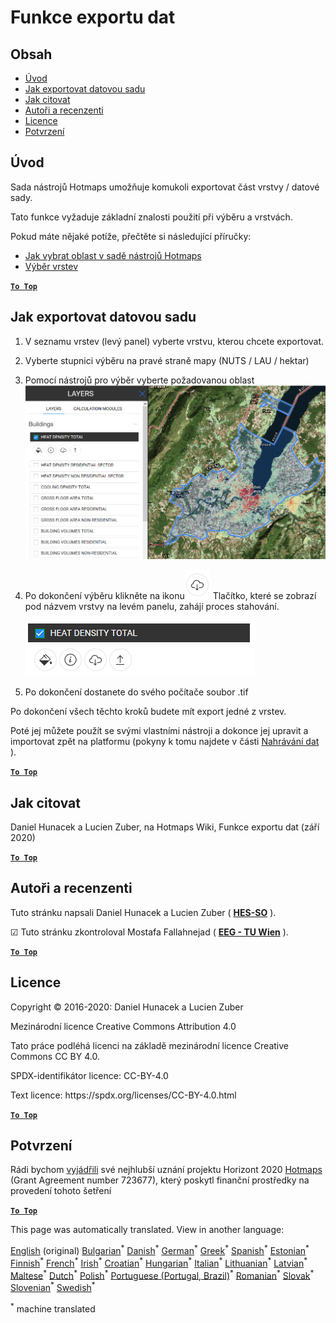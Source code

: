 <h1><a class="anchor" id="data-export-functionalities" href="#data-export-functionalities"><i class="fa fa-link"></i></a>Funkce exportu dat</h1><h2><a class="anchor" id="table-of-contents" href="#table-of-contents"><i class="fa fa-link"></i></a> Obsah</h2><ul><li> <a href="#introduction">Úvod</a></li><li> <a href="#how-to-export-a-dataset">Jak exportovat datovou sadu</a></li><li> <a href="#how-to-cite">Jak citovat</a></li><li> <a href="#authors-and-reviewers">Autoři a recenzenti</a></li><li> <a href="#license">Licence</a></li><li> <a href="#acknowledgement">Potvrzení</a></li></ul><h2><a class="anchor" id="introduction" href="#introduction"><i class="fa fa-link"></i></a> Úvod</h2><p> Sada nástrojů Hotmaps umožňuje komukoli exportovat část vrstvy / datové sady.</p><p> Tato funkce vyžaduje základní znalosti použití při výběru a vrstvách.</p><p> Pokud máte nějaké potíže, přečtěte si následující příručky:</p><ul><li> <a href="Select-a-region-in-the-Hotmaps-toolbox">Jak vybrat oblast v sadě nástrojů Hotmaps</a></li><li> <a href="Layers-section-in-the-Hotmaps-toolbox">Výběr vrstev</a></li></ul><p> <a href="#table-of-contents"><strong><code>To Top</code></strong></a></p><h2><a class="anchor" id="how-to-export-a-data-set" href="#how-to-export-a-data-set"><i class="fa fa-link"></i></a> Jak exportovat datovou sadu</h2><ol><li><p> V seznamu vrstev (levý panel) vyberte vrstvu, kterou chcete exportovat.</p></li><li><p> Vyberte stupnici výběru na pravé straně mapy (NUTS / LAU / hektar)</p></li><li><p> Pomocí nástrojů pro výběr vyberte požadovanou oblast<img alt="export_selection" src="../images/export_selection.png"/></p></li><li><p> Po dokončení výběru klikněte na ikonu<img alt="tlačítko exportu" src="../images/layer-export-btn.png"/> Tlačítko, které se zobrazí pod názvem vrstvy na levém panelu, zahájí proces stahování.</p><img alt="možnosti vrstvy" src="../images/layer-options.png"/></li><li><p> Po dokončení dostanete do svého počítače soubor .tif</p></li></ol><p> Po dokončení všech těchto kroků budete mít export jedné z vrstev.</p><p> Poté jej můžete použít se svými vlastními nástroji a dokonce jej upravit a importovat zpět na platformu (pokyny k tomu najdete v části <a href="Data_upload">Nahrávání dat</a> ).</p><p> <a href="#table-of-contents"><strong><code>To Top</code></strong></a></p><h2><a class="anchor" id="how-to-cite" href="#how-to-cite"><i class="fa fa-link"></i></a> Jak citovat</h2><p> Daniel Hunacek a Lucien Zuber, na Hotmaps Wiki, Funkce exportu dat (září 2020)</p><p> <a href="#table-of-contents"><strong><code>To Top</code></strong></a></p><h2><a class="anchor" id="authors-and-reviewers" href="#authors-and-reviewers"><i class="fa fa-link"></i></a> Autoři a recenzenti</h2><p> Tuto stránku napsali Daniel Hunacek a Lucien Zuber ( <strong><a href="https://www.hevs.ch">HES-SO</a></strong> ).</p><p> ☑ Tuto stránku zkontroloval Mostafa Fallahnejad ( <strong><a href="https://eeg.tuwien.ac.at/">EEG - TU Wien</a></strong> ).</p><p> <a href="#table-of-contents"><strong><code>To Top</code></strong></a></p><h2><a class="anchor" id="license" href="#license"><i class="fa fa-link"></i></a> Licence</h2><p> Copyright © 2016-2020: Daniel Hunacek a Lucien Zuber</p><p> Mezinárodní licence Creative Commons Attribution 4.0</p><p> Tato práce podléhá licenci na základě mezinárodní licence Creative Commons CC BY 4.0.</p><p> SPDX-identifikátor licence: CC-BY-4.0</p><p> Text licence: https://spdx.org/licenses/CC-BY-4.0.html</p><p> <a href="#table-of-contents"><strong><code>To Top</code></strong></a></p><h2><a class="anchor" id="acknowledgement" href="#acknowledgement"><i class="fa fa-link"></i></a> Potvrzení</h2><p> Rádi bychom <a href="https://www.hotmaps-project.eu">vyjádřili</a> své nejhlubší uznání projektu Horizont 2020 <a href="https://www.hotmaps-project.eu">Hotmaps</a> (Grant Agreement number 723677), který poskytl finanční prostředky na provedení tohoto šetření</p><p> <a href="#table-of-contents"><strong><code>To Top</code></strong></a></p>
<!--- THIS IS A SUPER UNIQUE IDENTIFIER -->

This page was automatically translated. View in another language:

[English](../en/Data-export-functionalities) (original) [Bulgarian](../bg/Data-export-functionalities)<sup>\*</sup>  [Danish](../da/Data-export-functionalities)<sup>\*</sup> [German](../de/Data-export-functionalities)<sup>\*</sup> [Greek](../el/Data-export-functionalities)<sup>\*</sup> [Spanish](../es/Data-export-functionalities)<sup>\*</sup> [Estonian](../et/Data-export-functionalities)<sup>\*</sup> [Finnish](../fi/Data-export-functionalities)<sup>\*</sup> [French](../fr/Data-export-functionalities)<sup>\*</sup> [Irish](../ga/Data-export-functionalities)<sup>\*</sup> [Croatian](../hr/Data-export-functionalities)<sup>\*</sup> [Hungarian](../hu/Data-export-functionalities)<sup>\*</sup> [Italian](../it/Data-export-functionalities)<sup>\*</sup> [Lithuanian](../lt/Data-export-functionalities)<sup>\*</sup> [Latvian](../lv/Data-export-functionalities)<sup>\*</sup> [Maltese](../mt/Data-export-functionalities)<sup>\*</sup> [Dutch](../nl/Data-export-functionalities)<sup>\*</sup> [Polish](../pl/Data-export-functionalities)<sup>\*</sup> [Portuguese (Portugal, Brazil)](../pt/Data-export-functionalities)<sup>\*</sup> [Romanian](../ro/Data-export-functionalities)<sup>\*</sup> [Slovak](../sk/Data-export-functionalities)<sup>\*</sup> [Slovenian](../sl/Data-export-functionalities)<sup>\*</sup> [Swedish](../sv/Data-export-functionalities)<sup>\*</sup> 

<sup>\*</sup> machine translated

